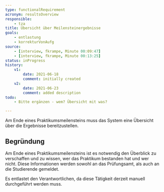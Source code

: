 ```yaml
---
type: functionalRequirement
acronym: resultsOverview
responsible:
    - tza
title: Übersicht über Meilensteinergebnisse
goals:
    - entlastung
    - korrekturVonAufg
source:
    - [interview, fkrampe, Minute 00:09:47]
    - [interview, fkrampe, Minute 00:13:25]
status: inProgress
history:
    v1:
        date: 2021-06-18
        comment: initially created
    v2:
        date: 2021-06-23
        comment: added description
todo:
    - Bitte ergänzen - wem? Übersicht mit was?

---
```


Am Ende eines Praktikumsmeilensteins muss das System eine Übersicht über die Ergebnisse bereitzustellen.

## Begründung

Am Ende eines Praktikumsmeilensteins ist es notwendig den Überblick zu verschaffen und zu wissen,
wer das Praktikum bestanden hat und wer nicht. Diese Informationen werden sowohl an das Prüfungsamt,
als auch an die Studierende gemeldet.

Es entlastet den Verantwortlichen, da diese Tätigkeit derzeit manuell durchgeführt werden muss.
